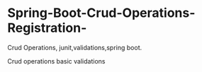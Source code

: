 # Spring-Boot-Crud-Operations-Registration-
Crud Operations, junit,validations,spring boot.


Crud operations basic validations
